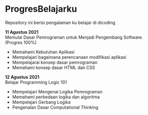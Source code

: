 # ProgresBelajarku
Repository ini berisi pengalaman ku belajar di dicoding

**11 Agustus 2021**  
Memulai Dasar Pemrograman untuk Menjadi Pengembang Software. (Progres 100%)
* Memahami Kebutuhan Aplikasi
* Mempelajari bagaimana perencanaan modifikasi aplikasi
* Mempelajarai konsep dasar pemrograman
* Memahami konsep dasar HTML dan CSS

**12 Agustus 2021**  
Belajar Programming Logic 101
* Mempelajari Mengenai Logika Pemrograman
* Memahami perbedaan logika dan algoritma
* Mempelajari Gerbang Logika
* Pengenalan Dasar Computational Thinking
